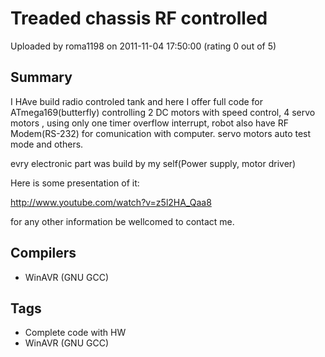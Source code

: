 # Treaded chassis RF controlled

Uploaded by roma1198 on 2011-11-04 17:50:00 (rating 0 out of 5)

## Summary

I HAve build radio controled tank and here I offer full code for ATmega169(butterfly) controlling 2 DC motors with speed control, 4 servo motors , using only one timer overflow interrupt, robot also have RF Modem(RS-232) for comunication with computer. servo motors auto test mode and others.  

 evry electronic part was build by my self(Power supply, motor driver)  

Here is some presentation of it:  

<http://www.youtube.com/watch?v=z5l2HA_Qaa8>  

for any other information be wellcomed to contact me.

## Compilers

- WinAVR (GNU GCC)

## Tags

- Complete code with HW
- WinAVR (GNU GCC)
